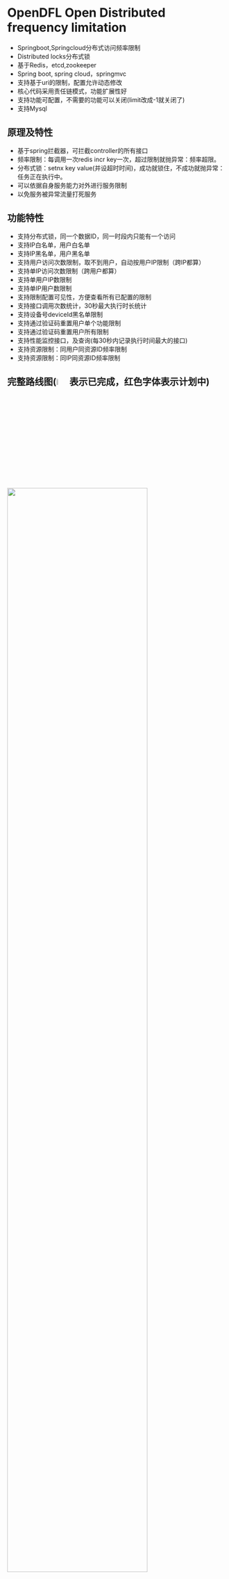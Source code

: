 # OpenDFL Open Distributed frequency limitation 
* Springboot,Springcloud分布式访问频率限制
* Distributed locks分布式锁
* 基于Redis，etcd,zookeeper
* Spring boot, spring cloud，springmvc
* 支持基于uri的限制，配置允许动态修改
* 核心代码采用责任链模式，功能扩展性好
* 支持功能可配置，不需要的功能可以关闭(limit改成-1就关闭了)
* 支持Mysql

## 原理及特性
* 基于spring拦截器，可拦截controller的所有接口
* 频率限制：每调用一次redis incr key一次，超过限制就抛异常：频率超限。
* 分布式锁：setnx key value(并设超时时间)，成功就锁住，不成功就抛异常：任务正在执行中。
* 可以依据自身服务能力对外进行服务限制
* 以免服务被异常流量打死服务

## 功能特性
* 支持分布式锁，同一个数据ID，同一时段内只能有一个访问
* 支持IP白名单，用户白名单
* 支持IP黑名单，用户黑名单
* 支持用户访问次数限制，取不到用户，自动按用户IP限制（跨IP都算）
* 支持单IP访问次数限制（跨用户都算）
* 支持单用户IP数限制
* 支持单IP用户数限制
* 支持限制配置可见性，方便查看所有已配置的限制
* 支持接口调用次数统计，30秒最大执行时长统计
* 支持设备号deviceId黑名单限制
* 支持通过验证码重置用户单个功能限制
* 支持通过验证码重置用户所有限制
* 支持性能监控接口，及查询(每30秒内记录执行时间最大的接口)
* 支持资源限制：同用户同资源ID频率限制
* 支持资源限制：同IP同资源ID频率限制

## 完整路线图(<img src="https://opendfl-1259373829.file.myqcloud.com/doc/ok.webp" width="6%" syt height="6%" />表示已完成，红色字体表示计划中)
<img src="https://opendfl-1259373829.file.myqcloud.com/doc/opendfl_roadmap8.png" width="80%" syt height="80%" />

## maven引入方法
```xml
<dependency>
    <groupId>cn.org.opendfl</groupId>
    <artifactId>opendfl-mysql-spring-boot-starter</artifactId>
    <version>1.0</version>
</dependency>
```

## 简单使用：

1，分布式交易锁，@RequestLock注解，并支持通过yml动态修改锁时长  
Support type:Redis,Zookeeper,ETCD
 ```java
@GetMapping("/waitLockTest")
@RequestLock(name = "waitLockTest", time=5, errMsg = "任务%s正在执行", logType=ReqLockType.ETCD)
 ```

2，分布式频率限制，@Frequency注解模式，并支持通过yml动态修改频率限制次数
```java
/**
 * 5秒限5次
 * 1小时限100次
 */
@GetMapping("/serverTimeFreq")
@Frequency(time = 5, limit = 5, name = "serverTimeFreq")
@Frequency2(time =3600, limit = 100, name = "serverTimeFreq")
public Long serverTimeFreq(HttpServletRequest request){
    return System.currentTimeMillis();
}
```
动态修改限制，见application-frequency.yml
```yaml
limit:
  frequencyConfigs:
    - name: serverTimeFreq
      time: 5
      limit: 10 #改成新值
    - name: serverTimeFreq
      time: 3600
      limit: 50 #改成新值
```

3，分布式频频率限制，配置模式，见application-frequency.yml
```yaml
limit:
  uriConfigs:
      - uri: /frequencyTest/serverTimeUri #依赖接口uri
        time: 5
        limit: 8
        attrName: account
      - uri: /frequencyTest/serverTimeUri
        time: 3600
        limit: 30
        userIp: 7
        ipUser: 7
        attrName: account
```

## 演示demo:
有控制台能方便查看接口信息，以及对应的限制  
1，console(mysql版)示例见：http://175.178.252.112:8080/index.html  
默认账号：
* admin/admin
* user/user

2，console示例见：http://52.221.216.61:8080/index.html  
默认账号：
* admin/admin
* user/user